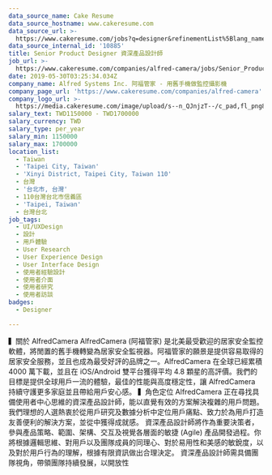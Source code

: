 ```yaml
---
data_source_name: Cake Resume
data_source_hostname: www.cakeresume.com
data_source_url: >-
  https://www.cakeresume.com/jobs?q=designer&refinementList%5Blang_name%5D%5B0%5D=English&refinementList%5Bsalary_type%5D=per_year
data_source_internal_id: '10885'
title: Senior Product Designer 資深產品設計師
job_url: >-
  https://www.cakeresume.com/companies/alfred-camera/jobs/Senior_Product_Designer
date: 2019-05-30T03:25:34.034Z
company_name: Alfred Systems Inc. 阿福管家 - 用舊手機做監控攝影機
company_page_url: 'https://www.cakeresume.com/companies/alfred-camera'
company_logo_url: >-
  https://media.cakeresume.com/image/upload/s--n_QJnjzT--/c_pad,fl_png8,h_200,w_200/v1554089402/cppg0al2quvgccj8j6py.png
salary_text: TWD1150000 - TWD1700000
salary_currency: TWD
salary_type: per_year
salary_min: 1150000
salary_max: 1700000
location_list:
  - Taiwan
  - 'Taipei City, Taiwan'
  - 'Xinyi District, Taipei City, Taiwan 110'
  - 台灣
  - '台北市, 台灣'
  - 110台灣台北市信義區
  - 'Taipei, Taiwan'
  - 台灣台北
job_tags:
  - UI/UXDesign
  - 設計
  - 用戶體驗
  - User Research
  - User Experience Design
  - User Interface Design
  - 使用者經驗設計
  - 使用者介面
  - 使用者研究
  - 使用者訪談
badges:
  - Designer

---
```


▍關於 AlfredCamera AlfredCamera (阿福管家) 是北美最受歡迎的居家安全監控軟體，將閒置的舊手機轉變為居家安全監視器。阿福管家的願景是提供容易取得的居家安全服務，並且也成為最受好評的品牌之一。AlfredCamera 在全球已經累積 4000 萬下載，並且在 iOS/Android 雙平台獲得平均 4.8 顆星的高評價。我們的目標是提供全球用戶一流的體驗，最佳的性能與高度穩定性，讓 AlfredCamera 持續守護更多家庭並且帶給用戶安心感。 ▍角色定位 AlfredCamera 正在尋找具備使用者中心思維的資深產品設計師，能以直覺有效的方案解決複雜的用戶問題。我們理想的人選熱衷於從用戶研究及數據分析中定位用戶痛點、致力於為用戶打造友善便利的解決方案，並從中獲得成就感。 資深產品設計師將作為重要決策者，參與產品策略、範圍、架構、交互及視覺各層面的敏捷 (Agile) 產品開發過程。你將根據邏輯思維、對用戶以及團隊成員的同理心、對於易用性和美感的敏銳度，以及對於用戶行為的理解，根據有限資訊做出合理決定。 資深產品設計師需具備團隊視角，帶領團隊持續發展，以開放性